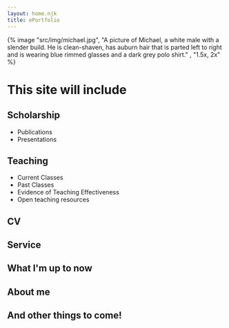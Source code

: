 ```yaml
---
layout: home.njk
title: ePortfolio
---
```


{% image "src/img/michael.jpg", "A picture of Michael, a white male with a slender build. He is clean-shaven, has auburn hair that is parted left to right and is wearing blue rimmed glasses and a dark grey polo shirt." , "1.5x, 2x" %}

# This site will include
## Scholarship

-   Publications
-   Presentations

## Teaching

-   Current Classes
-   Past Classes
-   Evidence of Teaching Effectiveness
-   Open teaching resources

## CV

## Service

## What I'm up to now

## About me

## And other things to come!

